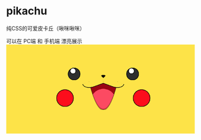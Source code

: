 # pikachu
纯CSS的可爱皮卡丘（啾咪啾咪）

可以在 PC端 和 手机端 漂亮展示
![Image text](https://github.com/zhangGuo-CN/pikachu/blob/master/%E7%94%BB%E4%B8%80%E5%8F%AA%E7%9A%AE%E5%8D%A1%E4%B8%98%E7%BB%99%E4%BD%A0%E7%9C%8B.png)
